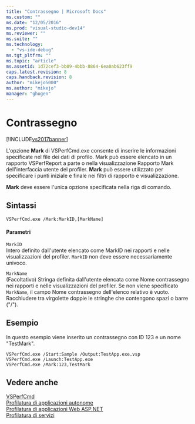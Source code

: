 ```yaml
---
title: "Contrassegno | Microsoft Docs"
ms.custom: ""
ms.date: "12/05/2016"
ms.prod: "visual-studio-dev14"
ms.reviewer: ""
ms.suite: ""
ms.technology: 
  - "vs-ide-debug"
ms.tgt_pltfrm: ""
ms.topic: "article"
ms.assetid: 1d72cef3-bb09-4bbb-8864-6ea0ab623ff9
caps.latest.revision: 8
caps.handback.revision: 8
author: "mikejo5000"
ms.author: "mikejo"
manager: "ghogen"
---
```

# Contrassegno
[!INCLUDE[vs2017banner](../code-quality/includes/vs2017banner.md)]

L'opzione **Mark** di VSPerfCmd.exe consente di inserire le informazioni specificate nel file dei dati di profilo.  Mark può essere elencato in un rapporto VSPerfReport a parte o nella visualizzazione Rapporto Mark dell'interfaccia utente del profiler.  **Mark** può essere utilizzato per specificare i punti iniziale e finale nei filtri di rapporto e visualizzazione.  
  
 **Mark** deve essere l'unica opzione specificata nella riga di comando.  
  
## Sintassi  
  
```  
VSPerfCmd.exe /Mark:MarkID,[MarkName]   
```  
  
#### Parametri  
 `MarkID`  
 Intero definito dall'utente elencato come MarkID nei rapporti e nelle visualizzazioni del profiler.  `MarkID` non deve essere necessariamente univoco.  
  
 `MarkName`  
 \(Facoltativo\) Stringa definita dall'utente elencata come Nome contrassegno nei rapporti e nelle visualizzazioni del profiler.  Se non viene specificato `MarkName`, il campo Nome contrassegno dell'elenco relativo è vuoto.  Racchiudere tra virgolette doppie le stringhe che contengono spazi o barre \("\/"\).  
  
## Esempio  
 In questo esempio viene inserito un contrassegno con ID 123 e un nome "TestMark".  
  
```  
VSPerfCmd.exe /Start:Sample /Output:TestApp.exe.vsp  
VSPerfCmd.exe /Launch:TestApp.exe  
VSPerfCmd.exe /Mark:123,TestMark  
```  
  
## Vedere anche  
 [VSPerfCmd](../profiling/vsperfcmd.md)   
 [Profilatura di applicazioni autonome](../profiling/command-line-profiling-of-stand-alone-applications.md)   
 [Profilatura di applicazioni Web ASP.NET](../profiling/command-line-profiling-of-aspnet-web-applications.md)   
 [Profilatura di servizi](../profiling/command-line-profiling-of-services.md)